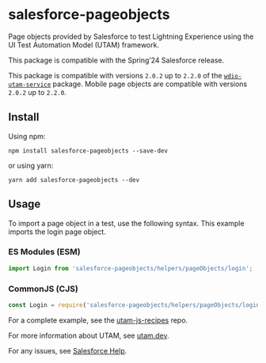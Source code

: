 # salesforce-pageobjects

Page objects provided by Salesforce to test Lightning Experience using the UI Test Automation Model (UTAM) framework.

This package is compatible with the Spring’24 Salesforce release.

This package is compatible with versions `2.0.2` up to `2.2.0` of the [`wdio-utam-service`](https://www.npmjs.com/package/wdio-utam-service) package. Mobile page objects are compatible with versions `2.0.2` up to `2.2.0`.

## Install

Using npm:

```
npm install salesforce-pageobjects --save-dev
```

or using yarn:

```
yarn add salesforce-pageobjects --dev
```

## Usage

To import a page object in a test, use the following syntax. This example imports the login page object.

### ES Modules (ESM)

```js
import Login from 'salesforce-pageobjects/helpers/pageObjects/login';
```

### CommonJS (CJS)

```js
const Login = require('salesforce-pageobjects/helpers/pageObjects/login');
```

For a complete example, see the [utam-js-recipes](https://github.com/salesforce/utam-js-recipes) repo.

For more information about UTAM, see [utam.dev](https://utam.dev/).

For any issues, see [Salesforce Help](https://help.salesforce.com/s/).
